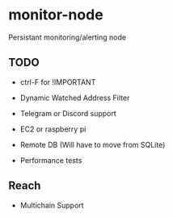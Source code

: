 # monitor-node

Persistant monitoring/alerting node

## TODO

- ctrl-F for !IMPORTANT

- Dynamic Watched Address Filter
- Telegram or Discord support

- EC2 or raspberry pi
- Remote DB (Will have to move from SQLite)
- Performance tests

## Reach

- Multichain Support